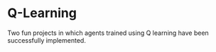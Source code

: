 # Q-Learning
Two fun projects in which agents trained using Q learning have been successfully implemented.
